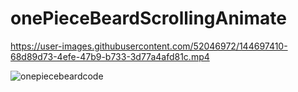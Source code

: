 # onePieceBeardScrollingAnimate

https://user-images.githubusercontent.com/52046972/144697410-68d89d73-4efe-47b9-b733-3d77a4afd81c.mp4

![onepiecebeardcode](https://user-images.githubusercontent.com/52046972/144697418-b7958244-af0e-4d22-aa27-458b0bb072cd.png)
